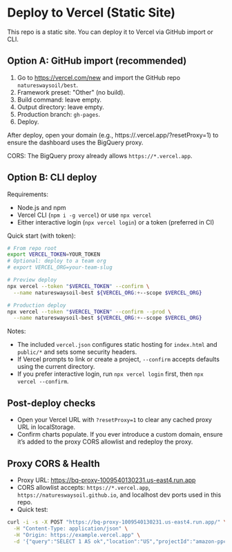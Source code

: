 # Deploy to Vercel (Static Site)

This repo is a static site. You can deploy it to Vercel via GitHub import or CLI.

## Option A: GitHub import (recommended)
1. Go to https://vercel.com/new and import the GitHub repo `natureswaysoil/best`.
2. Framework preset: "Other" (no build).
3. Build command: leave empty.
4. Output directory: leave empty.
5. Production branch: `gh-pages`.
6. Deploy.

After deploy, open your domain (e.g., https://<project>.vercel.app/?resetProxy=1) to ensure the dashboard uses the BigQuery proxy.

CORS: The BigQuery proxy already allows `https://*.vercel.app`.

## Option B: CLI deploy
Requirements:
- Node.js and npm
- Vercel CLI (`npm i -g vercel`) or use `npx vercel`
- Either interactive login (`npx vercel login`) or a token (preferred in CI)

Quick start (with token):
```bash
# From repo root
export VERCEL_TOKEN=YOUR_TOKEN
# Optional: deploy to a team org
# export VERCEL_ORG=your-team-slug

# Preview deploy
npx vercel --token "$VERCEL_TOKEN" --confirm \
  --name natureswaysoil-best ${VERCEL_ORG:+--scope $VERCEL_ORG}

# Production deploy
npx vercel --token "$VERCEL_TOKEN" --confirm --prod \
  --name natureswaysoil-best ${VERCEL_ORG:+--scope $VERCEL_ORG}
```

Notes:
- The included `vercel.json` configures static hosting for `index.html` and `public/*` and sets some security headers.
- If Vercel prompts to link or create a project, `--confirm` accepts defaults using the current directory.
- If you prefer interactive login, run `npx vercel login` first, then `npx vercel --confirm`.

## Post-deploy checks
- Open your Vercel URL with `?resetProxy=1` to clear any cached proxy URL in localStorage.
- Confirm charts populate. If you ever introduce a custom domain, ensure it’s added to the proxy CORS allowlist and redeploy the proxy.

## Proxy CORS & Health
- Proxy URL: https://bq-proxy-1009540130231.us-east4.run.app
- CORS allowlist accepts: `https://*.vercel.app`, `https://natureswaysoil.github.io`, and localhost dev ports used in this repo.
- Quick test:
```bash
curl -i -s -X POST "https://bq-proxy-1009540130231.us-east4.run.app/" \
  -H "Content-Type: application/json" \
  -H "Origin: https://example.vercel.app" \
  -d '{"query":"SELECT 1 AS ok","location":"US","projectId":"amazon-ppc-474902"}'
```
